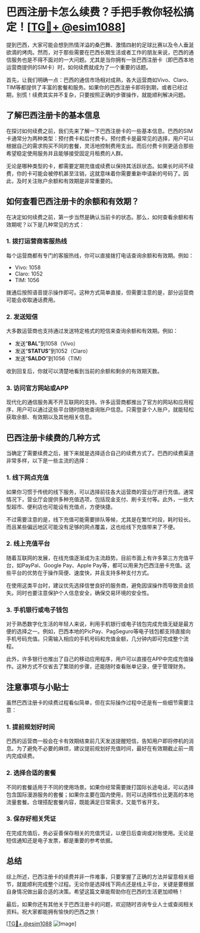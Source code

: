 # 巴西注册卡怎么续费？手把手教你轻松搞定！[[TG💪+ @esim1088](https://t.me/s/esim1088)]

提到巴西，大家可能会想到热情洋溢的桑巴舞、激情四射的足球比赛以及令人垂涎欲滴的烤肉。然而，对于那些需要在巴西长期生活或者工作的朋友来说，巴西的通信服务也是不得不面对的一大问题。尤其是当你拥有一张巴西注册卡（即巴西本地运营商提供的SIM卡）时，如何续费就成为了一个重要的话题。

首先，让我们明确一点：巴西的通信市场相对成熟，各大运营商如Vivo、Claro、TIM等都提供了丰富的套餐和服务。如果你的巴西注册卡即将到期，或者已经过期，别慌！续费其实并不复杂，只要按照正确的步骤操作，就能顺利解决问题。

## 了解巴西注册卡的基本信息

在探讨如何续费之前，我们先来了解一下巴西注册卡的一些基本信息。巴西的SIM卡通常分为两种类型：预付费卡和后付费卡。预付费卡是最常见的选择，用户可以根据自己的需求购买不同的套餐，灵活地控制费用支出。而后付费卡则更适合那些希望稳定使用服务并且能够接受固定月租费的人群。

无论是哪种类型的卡，都需要定期充值或续费以保持其活跃状态。如果长时间不续费，你的卡可能会被停机甚至注销，这就意味着你需要重新申请新的号码了。因此，及时关注账户余额和有效期是非常重要的。

## 如何查看巴西注册卡的余额和有效期？

在决定如何续费之前，第一步当然是确认当前卡的状态。那么，如何查看余额和有效期呢？以下是几种常见的方式：

### 1. **拨打运营商客服热线**
   每个运营商都有专门的客服热线，你可以直接拨打电话查询余额和有效期。例如：
   - Vivo: 1058
   - Claro: 1052
   - TIM: 1056

   拨通后按照语音提示操作即可。这种方式简单直接，但需要注意的是，部分运营商可能会收取通话费用。

### 2. **发送短信**
   大多数运营商也支持通过发送特定格式的短信来查询余额和有效期。例如：
   - 发送“**BAL**”到1058（Vivo）
   - 发送“**STATUS**”到1052（Claro）
   - 发送“**SALDO**”到1056（TIM）

   收到回复后，你就可以清楚地看到当前的余额和剩余的有效期天数。

### 3. **访问官方网站或APP**
   现代化的通信服务离不开互联网的支持。许多运营商都推出了官方的网站和应用程序，用户可以通过这些平台随时随地查询账户信息。只需登录个人账户，就能轻松获取余额、有效期以及其他相关信息。

## 巴西注册卡续费的几种方式

当确定了需要续费之后，接下来就是选择适合自己的续费方式了。巴西的续费渠道非常多样，以下是一些主流的选择：

### 1. **线下网点充值**
   如果你习惯于传统的线下服务，可以选择前往各大运营商的营业厅进行充值。通常情况下，营业厅会提供多种充值选项，包括现金支付、刷卡支付等。此外，一些大型超市、便利店也可能设有充值点，方便快捷。

   不过需要注意的是，线下充值可能需要排队等候，尤其是在繁忙时段，耗时较长。而且某些偏远地区可能没有足够的网点覆盖，这也给线下充值带来了不便。

### 2. **线上充值平台**
   随着互联网的发展，在线充值逐渐成为主流趋势。目前市面上有许多第三方充值平台，如PayPal、Google Pay、Apple Pay等，都可以用来为巴西注册卡充值。这些平台的优势在于操作简便、速度快，并且支持多种支付方式。

   在使用这类平台时，建议优先选择信誉良好的服务商，避免因误操作而导致资金损失。同时也要注意保护个人信息安全，确保交易环境的安全性。

### 3. **手机银行或电子钱包**
   对于熟悉数字化生活的年轻人来说，利用手机银行或电子钱包完成充值无疑是最方便的选择之一。例如，巴西本地的PicPay、PagSeguro等电子钱包都支持直接向手机号码充值。只需输入相应的手机号码和充值金额，几分钟内即可完成整个流程。

   此外，许多银行也推出了自己的移动应用程序，用户可以直接在APP中完成充值操作。这种方式不仅省去了繁琐的步骤，还能随时查看账单记录，便于管理财务。

## 注意事项与小贴士

虽然巴西注册卡的续费过程看似简单，但在实际操作过程中还是有一些细节需要注意：

### 1. **提前规划好时间**
   巴西的运营商一般会在卡有效期结束前几天发送提醒短信，告知用户即将停机的消息。为了避免不必要的麻烦，建议提前规划好充值时间，最好在有效期截止前一周内完成续费。

### 2. **选择合适的套餐**
   不同的套餐适用于不同的使用场景。如果你经常需要拨打国际长途电话，可以选择包含国际漫游服务的套餐；如果你主要在国内使用，则可以选择性价比更高的本地流量套餐。合理搭配套餐内容，既能满足日常需求，又能节省开支。

### 3. **保存好相关凭证**
   在完成充值后，务必妥善保存相关的充值凭证，以便日后查询或对账使用。无论是短信通知还是电子发票，都是重要的参考依据。

## 总结

综上所述，巴西注册卡的续费并非一件难事，只要掌握了正确的方法并留意相关细节，就能顺利完成整个过程。无论你是选择线下网点还是线上平台，关键是要根据自身情况做出最合适的决策。希望这篇文章能帮助你在巴西的生活更加顺畅！

最后，如果你还有其他关于巴西注册卡的问题，欢迎随时咨询专业人士或查阅相关资料。祝大家都能拥有愉快的巴西之旅！

[[TG💪+ @esim1088](https://t.me/s/esim1088) ![Image](https://i.postimg.cc/4NQfJmqS/Snipaste-2025-05-13-00-14-12.png)]